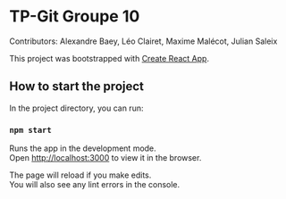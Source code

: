 # TP-Git Groupe 10
Contributors: Alexandre Baey, Léo Clairet, Maxime Malécot, Julian Saleix

This project was bootstrapped with [Create React App](https://github.com/facebook/create-react-app).

## How to start the project

In the project directory, you can run:

### `npm start`

Runs the app in the development mode.\
Open [http://localhost:3000](http://localhost:3000) to view it in the browser.

The page will reload if you make edits.\
You will also see any lint errors in the console.
